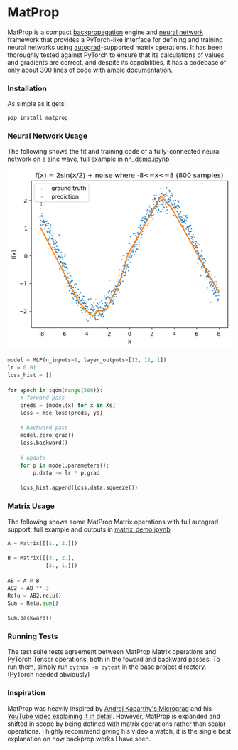 # MatProp

MatProp is a compact [backpropagation](https://en.wikipedia.org/wiki/Backpropagation) engine and [neural network](https://en.wikipedia.org/wiki/Artificial_neural_network) framework that provides a PyTorch-like interface for defining and training neural networks using [autograd](https://en.wikipedia.org/wiki/Automatic_differentiation)-supported matrix operations. It has been thoroughly tested against PyTorch to ensure that its calculations of values and gradients are correct, and despite its capabilities, it has a codebase of only about 300 lines of code with ample documentation. 

### Installation
As simple as it gets!

```bash
pip install matprop
```

### Neural Network Usage
The following shows the fit and training code of a fully-connected
neural network on a sine wave, full example in [nn_demo.ipynb](https://github.com/DanielRJohnson/MatProp/blob/main/nn_demo.ipynb)

![model fit of a sin wave](sin_wave_fit.png)

```python
model = MLP(n_inputs=1, layer_outputs=[12, 12, 1])
lr = 0.01
loss_hist = []

for epoch in tqdm(range(500)):
    # forward pass
    preds = [model(x) for x in Xs]
    loss = mse_loss(preds, ys)

    # backward pass
    model.zero_grad()
    loss.backward()

    # update
    for p in model.parameters():
        p.data -= lr * p.grad

    loss_hist.append(loss.data.squeeze())
```

### Matrix Usage
The following shows some MatProp Matrix operations with full autograd support,
full example and outputs in [matrix_demo.ipynb](https://github.com/DanielRJohnson/MatProp/blob/main/matrix_demo.ipynb)
```python
A = Matrix([[1., 2.]])

B = Matrix([[3., 2.],
            [2., 1.]])

AB = A @ B
AB2 = AB ** 3
Relu = AB2.relu()
Sum = Relu.sum()

Sum.backward()
```

### Running Tests
The test suite tests agreement between MatProp Matrix operations and
PyTorch Tensor operations, both in the foward and backward passes.
To run them, simply run `python -m pytest` in the base project
directory. (PyTorch needed obviously)

### Inspiration
MatProp was heavily inspired by [Andrej Kaparthy's Micrograd](https://github.com/karpathy/micrograd)
and his [YouTube video explaining it in detail](https://youtu.be/VMj-3S1tku0).
However, MatProp is expanded and shifted in scope by being defined
with matrix operations rather than scalar operations. I highly
recommend giving his video a watch, it is the single best explanation
on how backprop works I have seen.
